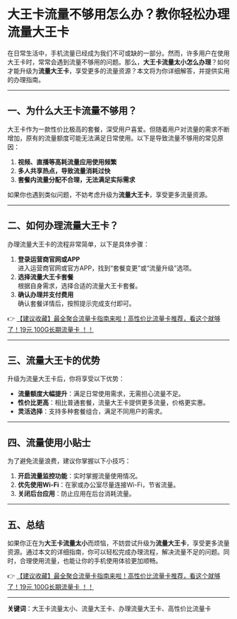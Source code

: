 # 大王卡流量不够用怎么办？教你轻松办理流量大王卡

在日常生活中，手机流量已经成为我们不可或缺的一部分。然而，许多用户在使用大王卡时，常常会遇到流量不够用的问题。那么，**大王卡流量太小怎么办理**？如何才能升级为**流量大王卡**，享受更多的流量资源？本文将为你详细解答，并提供实用的办理指南。

---

## 一、为什么大王卡流量不够用？

大王卡作为一款性价比极高的套餐，深受用户喜爱。但随着用户对流量的需求不断增加，原有的流量额度可能无法满足日常使用。以下是导致流量不够用的常见原因：

1. **视频、直播等高耗流量应用使用频繁**  
2. **多人共享热点，导致流量消耗过快**  
3. **套餐内流量分配不合理，无法满足实际需求**

如果你也遇到类似问题，不妨考虑升级为**流量大王卡**，享受更多流量资源。

---

## 二、如何办理流量大王卡？

办理流量大王卡的流程非常简单，以下是具体步骤：

1. **登录运营商官网或APP**  
   进入运营商官网或官方APP，找到“套餐变更”或“流量升级”选项。  
2. **选择流量大王卡套餐**  
   根据自身需求，选择合适的流量大王卡套餐。  
3. **确认办理并支付费用**  
   确认套餐详情后，按照提示完成支付即可。  

👉 [【建议收藏】最全聚合流量卡指南来啦！高性价比流量卡推荐，看这个就够了！19元 100G长期流量卡 ！！](https://bit.ly/Liuliangka)

---

## 三、流量大王卡的优势

升级为流量大王卡后，你将享受以下优势：

- **流量额度大幅提升**：满足日常使用需求，无需担心流量不足。  
- **性价比更高**：相比普通套餐，流量大王卡提供更多流量，价格更实惠。  
- **灵活选择**：支持多种套餐组合，满足不同用户的需求。  

---

## 四、流量使用小贴士

为了避免流量浪费，建议你掌握以下小技巧：

1. **开启流量监控功能**：实时掌握流量使用情况。  
2. **优先使用Wi-Fi**：在家或办公室尽量连接Wi-Fi，节省流量。  
3. **关闭后台应用**：防止应用在后台消耗流量。  

---

## 五、总结

如果你正在为**大王卡流量太小**而烦恼，不妨尝试升级为**流量大王卡**，享受更多流量资源。通过本文的详细指南，你可以轻松完成办理流程，解决流量不足的问题。同时，合理使用流量，也能让你的手机使用体验更加顺畅。

👉 [【建议收藏】最全聚合流量卡指南来啦！高性价比流量卡推荐，看这个就够了！19元 100G长期流量卡 ！！](https://bit.ly/Liuliangka)

---

**关键词**：大王卡流量太小、流量大王卡、办理流量大王卡、高性价比流量卡